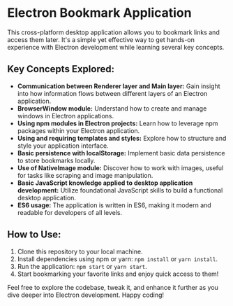 # Electron Bookmark Application

This cross-platform desktop application allows you to bookmark links and access them later. It's a simple yet effective way to get hands-on experience with Electron development while learning several key concepts.

## Key Concepts Explored:

- **Communication between Renderer layer and Main layer:** Gain insight into how information flows between different layers of an Electron application.
- **BrowserWindow module:** Understand how to create and manage windows in Electron applications.
- **Using npm modules in Electron projects:** Learn how to leverage npm packages within your Electron application.
- **Using and requiring templates and styles:** Explore how to structure and style your application interface.
- **Basic persistence with localStorage:** Implement basic data persistence to store bookmarks locally.
- **Use of NativeImage module:** Discover how to work with images, useful for tasks like scraping and image manipulation.
- **Basic JavaScript knowledge applied to desktop application development:** Utilize foundational JavaScript skills to build a functional desktop application.
- **ES6 usage:** The application is written in ES6, making it modern and readable for developers of all levels.

## How to Use:

1. Clone this repository to your local machine.
2. Install dependencies using npm or yarn: `npm install` or `yarn install`.
3. Run the application: `npm start` or `yarn start`.
4. Start bookmarking your favorite links and enjoy quick access to them!

Feel free to explore the codebase, tweak it, and enhance it further as you dive deeper into Electron development. Happy coding!
